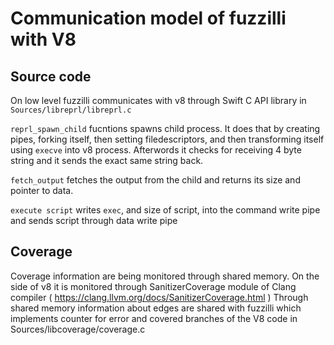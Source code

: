 # Communication model of fuzzilli with V8

## Source code

On low level fuzzilli communicates with v8 through Swift C API library in `Sources/libreprl/libreprl.c`

`reprl_spawn_child` fucntions spawns child process. It does that by creating pipes, forking itself, then setting filedescriptors, and then transforming itself using `execve` into v8 process. Afterwords it checks for receiving 4 byte string and it sends the exact same string back.

`fetch_output` fetches the output from the child and returns its size and pointer to data.

`execute script`
writes `exec`, and size of script, into the command write pipe and sends script through data write pipe

## Coverage

Coverage information are being monitored through shared memory. On the side of v8 it is monitored through SanitizerCoverage module of Clang compiler ( https://clang.llvm.org/docs/SanitizerCoverage.html ) Through shared memory information about edges are shared with fuzzilli which implements counter for error and covered branches of the V8 code in Sources/libcoverage/coverage.c
